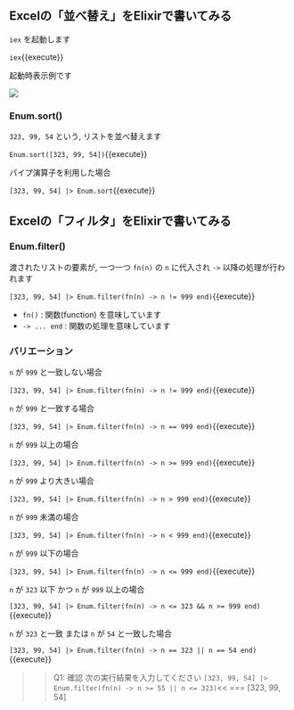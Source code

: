 ## Excelの「並べ替え」をElixirで書いてみる

`iex` を起動します

`iex`{{execute}}

起動時表示例です

![](https://i.gyazo.com/b407092bd09d6fdcb74d484e3da7ca5a.png)

### Enum.sort()

`323, 99, 54` という, リストを並べ替えます

`Enum.sort([323, 99, 54])`{{execute}}

パイプ演算子を利用した場合

`[323, 99, 54] |> Enum.sort`{{execute}}

## Excelの「フィルタ」をElixirで書いてみる

### Enum.filter()

渡されたリストの要素が, 一つ一つ `fn(n)` の `n` に代入され `->` 以降の処理が行われます

`[323, 99, 54] |> Enum.filter(fn(n) -> n != 999 end)`{{execute}}

- `fn()` : 関数(function) を意味しています
- `-> ... end` : 関数の処理を意味しています

### バリエーション

`n` が `999` と一致しない場合

`[323, 99, 54] |> Enum.filter(fn(n) -> n != 999 end)`{{execute}}

`n` が `999` と一致する場合

`[323, 99, 54] |> Enum.filter(fn(n) -> n == 999 end)`{{execute}}

`n` が `999` 以上の場合

`[323, 99, 54] |> Enum.filter(fn(n) -> n >= 999 end)`{{execute}}

`n` が `999` より大きい場合

`[323, 99, 54] |> Enum.filter(fn(n) -> n > 999 end)`{{execute}}

`n` が `999` 未満の場合

`[323, 99, 54] |> Enum.filter(fn(n) -> n < 999 end)`{{execute}}

`n` が `999` 以下の場合

`[323, 99, 54] |> Enum.filter(fn(n) -> n <= 999 end)`{{execute}}

`n` が `323` 以下 かつ `n` が `999` 以上の場合

`[323, 99, 54] |> Enum.filter(fn(n) -> n <= 323 && n >= 999 end)`{{execute}}

`n` が `323` と一致 または `n` が `54` と一致した場合

`[323, 99, 54] |> Enum.filter(fn(n) -> n == 323 || n == 54 end)`{{execute}}

>>Q1: 確認 次の実行結果を入力してください `[323, 99, 54] |> Enum.filter(fn(n) -> n >= 55 || n <= 323)`<<
=== [323, 99, 54]
